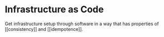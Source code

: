 # Infrastructure as Code

Get infrastructure setup through software in a way that has properties of [[consistency]] and [[idempotence]].
